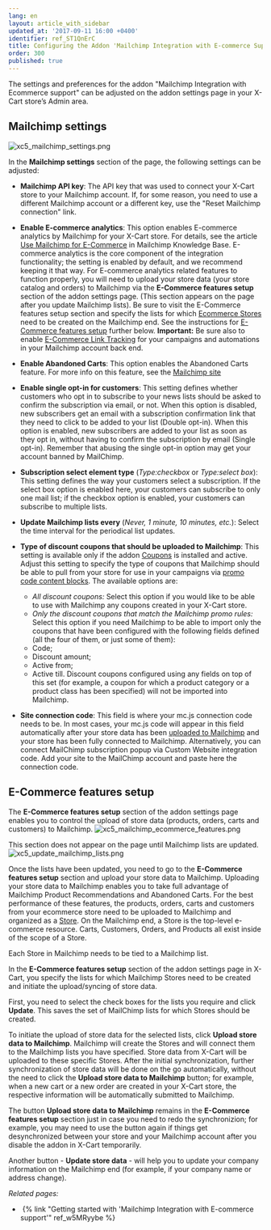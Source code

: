 ```yaml
---
lang: en
layout: article_with_sidebar
updated_at: '2017-09-11 16:00 +0400'
identifier: ref_ST1QnErC
title: Configuring the Addon 'Mailchimp Integration with E-commerce Support'
order: 300
published: true
---
```

The settings and preferences for the addon "Mailchimp Integration with Ecommerce support" can be adjusted on the addon settings page in your X-Cart store’s Admin area.

## Mailchimp settings
![xc5_mailchimp_settings.png]({{site.baseurl}}/attachments/ref_ST1QnErC/xc5_mailchimp_settings.png)

In the **Mailchimp settings** section of the page, the following settings can be adjusted:
   
   * **Mailchimp API key**: The API key that was used to connect your X-Cart store to your Mailchimp account. If, for some reason, you need to use a different Mailchimp account or a different key, use the "Reset Mailchimp connection" link.
   
   * **Enable E-commerce analytics**: This option enables E-commerce analytics by Mailchimp for your X-Cart store. For details, see the article [Use Mailchimp for E-Commerce](http://kb.mailchimp.com/integrations/e-commerce/use-mailchimp-for-e-commerce "Use Mailchimp for E-Commerce") in Mailchimp Knowledge Base. E-commerce analytics is the core component of the integration functionality; the setting is enabled by default, and we recommend keeping it that way. For E-commerce analytics related features to function properly, you will need to upload your store data (your store catalog and orders) to Mailchimp via the **E-Commerce features setup** section of the addon settings page. (This section appears on the page after you update Mailchimp lists). Be sure to visit the E-Commerce features setup section and specify the lists for which [Ecommerce Stores](https://developer.mailchimp.com/documentation/mailchimp/reference/ecommerce/stores/) need to be created on the Mailchimp end. See the instructions for [E-Commerce features setup](#E-Commerce_features_setup) further below. 
   **Important:** Be sure also to enable [E-Commerce Link Tracking](http://kb.mailchimp.com/integrations/e-commerce/use-mailchimp-for-e-commerce "Use MailChimp for E-Commerce") for your campaigns and automations in your Mailchimp account back end.
   
   * **Enable Abandoned Carts**:  This option enables the Abandoned Carts feature. For more info on this feature, see the [Mailchimp site](https://mailchimp.com/features/abandoned-cart/ "Abandoned Cart")
   
   * **Enable single opt-in for customers**: This setting defines whether customers who opt in to subscribe to your news lists should be asked to confirm the subscription via email, or not. When this option is disabled, new subscribers get an email with a subscription confirmation link that they need to click to be added to your list (Double opt-in). When this option is enabled, new subscribers are added to your list as soon as they opt in, without having to confirm the subscription by email (Single opt-in). Remember that abusing the single opt-in option may get your account banned by MailChimp.
   
* **Subscription select element type** (_Type:checkbox_ or _Type:select box_): This setting defines the way your customers select a subscription. If the select box option is enabled here, your customers can subscribe to only one mail list; if the checkbox option is enabled, your customers can subscribe to multiple lists.

* **Update Mailchimp lists every** (_Never, 1 minute, 10 minutes, etc._): Select the time interval for the periodical list updates.

* **Type of discount coupons that should be uploaded to Mailchimp**: This setting is available only if the addon [Coupons](https://market.x-cart.com/addons/discount-coupons.html) is installed and active. Adjust this setting to specify the type of coupons that Mailchimp should be able to pull from your store for use in your campaigns via [promo code content blocks](https://mailchimp.com/help/use-promo-code-content-blocks/). The available options are:
   * _All discount coupons:_ Select this option if you would like to be able to use with Mailchimp any coupons created in your X-Cart store.
   * _Only the discount coupons that match the Mailchimp promo rules:_ Select this option if you need Mailchimp to be able to import only the coupons that have been configured with the following fields defined (all the four of them, or just some of them): 
    - Code;
    - Discount amount;
    - Active from;
    - Active till.
    Discount coupons configured using any fields on top of this set (for example, a coupon for which a product category or a product class has been specified) will not be imported into Mailchimp.
  
* **Site connection code**: This field is where your mc.js connection code needs to be. In most cases, your mc.js code will appear in this field automatically after your store data has been [uploaded to Mailchimp](#e-commerce-features-setup) and your store has been fully connected to Mailchimp. Alternatively, you can connect MailChimp subscription popup via Custom Website integration code. Add your site to the MailChimp account and paste here the connection code.  

## E-Commerce features setup

The **E-Commerce features setup** section of the addon settings page enables you to control the upload of store data (products, orders, carts and customers) to Mailchimp. 
![xc5_mailchimp_ecommerce_features.png]({{site.baseurl}}/attachments/ref_ST1QnErC/xc5_mailchimp_ecommerce_features.png)

This section does not appear on the page until Mailchimp lists are updated.
![xc5_update_mailchimp_lists.png]({{site.baseurl}}/attachments/ref_ST1QnErC/xc5_update_mailchimp_lists.png)

Once the lists have been updated, you need to go to the **E-Commerce features setup** section and upload your store data to Mailchimp. Uploading your store data to Mailchimp enables you to take full advantage of Mailchimp Product Recommendations and Abandoned Carts. For the best performance of these features, the products, orders, carts and customers from your ecommerce store need to be uploaded to Mailchimp and organized as a [Store](https://developer.mailchimp.com/documentation/mailchimp/reference/ecommerce/stores/). On the Mailchimp end, a Store is the top-level e-commerce resource. Carts, Customers, Orders, and Products all exist inside of the scope of a Store. 

Each Store in Mailchimp needs to be tied to a Mailchimp list. 

In the **E-Commerce features setup** section of the addon settings page in X-Cart, you specify the lists for which Mailchimp Stores need to be created and initiate the upload/syncing of store data. 

First, you need to select the check boxes for the lists you require and click **Update**. This saves the set of MailChimp lists for which Stores should be created. 

To initiate the upload of store data for the selected lists, click **Upload store data to Mailchimp**. Mailchimp will create the Stores and will connect them to the Mailchimp lists you have specified. Store data from X-Cart will be uploaded to these specific Stores. After the initial synchronization, further synchronization of store data will be done on the go automatically, without the need to click the **Upload store data to Mailchimp** button; for example, when a new cart or a new order are created in your X-Cart store, the respective information will be automatically submitted to Mailchimp. 

The button **Upload store data to Mailchimp** remains in the **E-Commerce features setup** section just in case you need to redo the synchronizion; for example, you may need to use the button again if things get desynchronized between your store and your Mailchimp account after you disable the addon in X-Cart temporarily. 

Another button - **Update store data** - will help you to update your company information on the Mailchimp end (for example, if your company name or address change).

_Related pages:_

*   {% link "Getting started with 'Mailchimp Integration with E-commerce support'" ref_w5MRyybe %}
